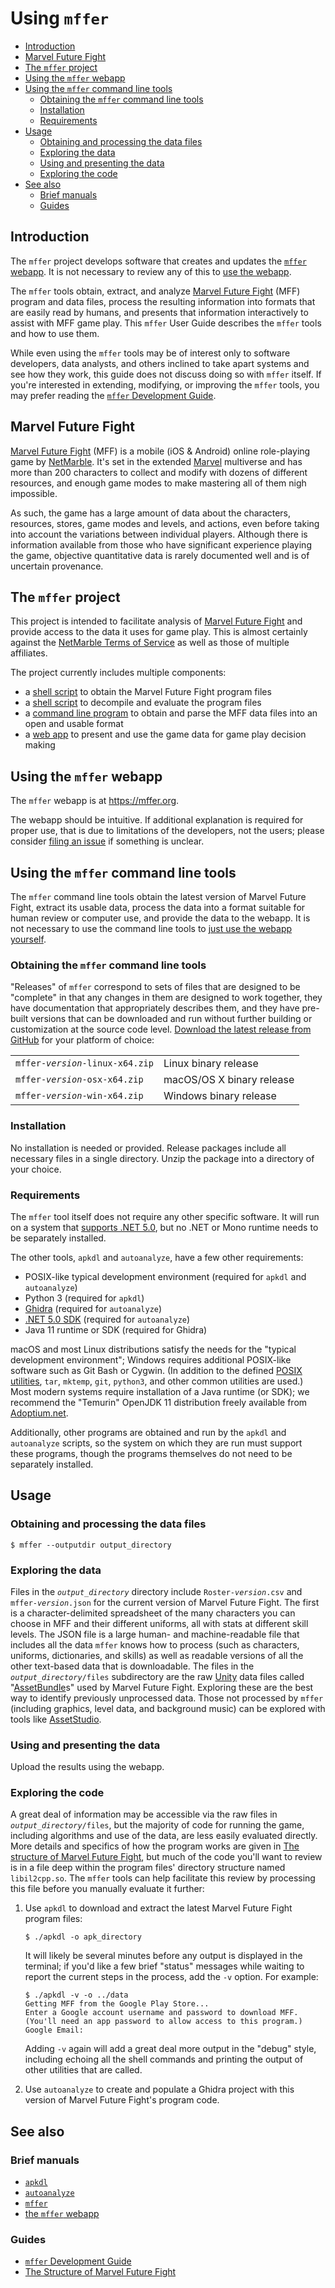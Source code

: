 # Using `mffer`

- [Introduction](#introduction)
- [Marvel Future Fight](#marvel-future-fight)
- [The `mffer` project](#the-mffer-project)
- [Using the `mffer` webapp](#using-the-mffer-webapp)
- [Using the `mffer` command line tools](#using-the-mffer-command-line-tools)
	- [Obtaining the `mffer` command line tools](#obtaining-the-mffer-command-line-tools)
	- [Installation](#installation)
	- [Requirements](#requirements)
- [Usage](#usage)
	- [Obtaining and processing the data files](#obtaining-and-processing-the-data-files)
	- [Exploring the data](#exploring-the-data)
	- [Using and presenting the data](#using-and-presenting-the-data)
	- [Exploring the code](#exploring-the-code)
- [See also](#see-also)
	- [Brief manuals](#brief-manuals)
	- [Guides](#guides)

## Introduction

The `mffer` project develops software that creates and updates the
[`mffer` webapp](https://mffer.org). It is not necessary to review any of this
to [use the webapp](https://mffer.org).

The `mffer` tools obtain, extract, and analyze
[Marvel Future Fight](#marvel-future-fight) (MFF) program and data files,
process the resulting information into formats that are easily read by humans,
and presents that information interactively to assist with MFF game play. This
`mffer` User Guide describes the `mffer` tools and how to use them.

While even using the `mffer` tools may be of interest only to software
developers, data analysts, and others inclined to take apart systems and see how
they work, this guide does not discuss doing so with `mffer` itself. If you're
interested in extending, modifying, or improving the `mffer` tools, you may
prefer reading the [`mffer` Development Guide](Development.md).

## Marvel Future Fight

[Marvel Future Fight](http://www.marvelfuturefight.com/) (MFF) is a mobile (iOS
& Android) online role-playing game by
[NetMarble](https://company.netmarble.com/). It's set in the extended
[Marvel](https://www.marvel.com/) multiverse and has more than 200 characters to
collect and modify with dozens of different resources, and enough game modes to
make mastering all of them nigh impossible.

As such, the game has a large amount of data about the characters, resources,
stores, game modes and levels, and actions, even before taking into account the
variations between individual players. Although there is information available
from those who have significant experience playing the game, objective
quantitative data is rarely documented well and is of uncertain provenance.

## The `mffer` project

This project is intended to facilitate analysis of
[Marvel Future Fight](#marvel-future-fight) and provide access to the data it
uses for game play. This is almost certainly against the
[NetMarble Terms of Service](https://help.netmarble.com/terms/terms_of_service_en?locale=&lcLocale=en)
as well as those of multiple affiliates.

The project currently includes multiple components:

-   a [shell script](apkdl.md) to obtain the Marvel Future Fight program files
-   a [shell script](autoanalyze.md) to decompile and evaluate the program files
-   a [command line program](mffer.md) to obtain and parse the MFF data files
    into an open and usable format
-   a [web app](webapp.md) to present and use the game data for game play
    decision making

## Using the `mffer` webapp

The `mffer` webapp is at https://mffer.org.

The webapp should be intuitive. If additional explanation is required for proper
use, that is due to limitations of the developers, not the users; please
consider [filing an issue](https://github.com/therealchjones/mffer/issues) if
something is unclear.

## Using the `mffer` command line tools

The `mffer` command line tools obtain the latest version of Marvel Future Fight,
extract its usable data, process the data into a format suitable for human
review or computer use, and provide the data to the webapp. It is not necessary
to use the command line tools to
[just use the webapp yourself](https://mffer.org).

### Obtaining the `mffer` command line tools

"Releases" of `mffer` correspond to sets of files that are designed to be
"complete" in that any changes in them are designed to work together, they have
documentation that appropriately describes them, and they have pre-built
versions that can be downloaded and run without further building
or customization at the source code level.
[Download the latest release from GitHub](https://github.com/therealchjones/mffer/releases)
for your platform of
choice:

|                                     |                           |
| ----------------------------------- | ------------------------- |
| `mffer-`_`version`_`-linux-x64.zip` | Linux binary release      |
| `mffer-`_`version`_`-osx-x64.zip`   | macOS/OS X binary release |
| `mffer-`_`version`_`-win-x64.zip`   | Windows binary release    |

### Installation

No installation is needed or provided. Release packages include all necessary
files in a single directory. Unzip the package into a directory of your choice.

### Requirements

The `mffer` tool itself does not require any other specific software. It will
run on a system that
[supports .NET 5.0](https://github.com/dotnet/core/blob/main/release-notes/5.0/5.0-supported-os.md),
but no .NET or Mono runtime needs to be separately installed.

The other tools, `apkdl` and `autoanalyze`, have a few other requirements:

-   POSIX-like typical development environment (required for `apkdl` and
    `autoanalyze`)
-   Python 3 (required for `apkdl`)
-   [Ghidra](https://github.com/NationalSecurityAgency/ghidra)
    (required for `autoanalyze`)
-   [.NET 5.0 SDK](https://dotnet.microsoft.com/en-us/download/dotnet/5.0)
    (required for `autoanalyze`)
-   Java 11 runtime or SDK
    (required for Ghidra)

macOS and most Linux distributions satisfy the needs for the "typical
development environment"; Windows requires additional POSIX-like software such
as Git Bash or Cygwin. (In addition to the defined
[POSIX utilities](https://pubs.opengroup.org/onlinepubs/9699919799/),
`tar`, `mktemp`, `git`, `python3`, and other common utilities are used.) Most modern systems
require installation of a Java runtime (or SDK); we recommend the "Temurin"
OpenJDK 11 distribution freely available from
[Adoptium.net](https://adoptium.net/?variant=openjdk11&jvmVariant=hotspot).

Additionally, other programs are obtained and run by the `apkdl` and
`autoanalyze` scripts, so the system on which they are run must support these
programs, though the programs themselves do not need to be separately installed.

## Usage

### Obtaining and processing the data files

```shell
$ mffer --outputdir output_directory
```

### Exploring the data

Files in the _`output_directory`_ directory include `Roster-`_`version`_`.csv`
and `mffer-`_`version`_`.json` for the current version of Marvel Future Fight.
The first is a character-delimited spreadsheet of the many characters you can
choose in MFF and their different uniforms, all with stats at different skill
levels. The JSON file is a large human- and machine-readable file that includes
all the data `mffer` knows how to process (such as characters, uniforms,
dictionaries, and skills) as well as readable versions of all the other
text-based data that is downloadable. The files in the
_`output_directory`_`/files` subdirectory are the raw [Unity](https://unity.com)
data files called
"[AssetBundle](https://docs.unity3d.com/Manual/AssetBundlesIntro.html)s" used by
Marvel Future Fight. Exploring these are the best way to identify previously
unprocessed data. Those not processed by `mffer` (including graphics, level
data, and background music) can be explored with tools like [AssetStudio](https://github.com/Perfare/AssetStudio).

### Using and presenting the data

Upload the results using the webapp.

### Exploring the code

A great deal of information may be accessible via the raw files in
_`output_directory`_`/files`, but the majority of code for running the game,
including algorithms and use of the data, are less easily evaluated directly.
More details and specifics of how the program works are given in
[The structure of Marvel Future Fight](mff.md), but much of the code you'll want to review is in a
file deep within
the program files' directory structure named `libil2cpp.so`. The `mffer` tools
can help facilitate this review by processing this file before you manually
evaluate it further:

1.  Use `apkdl` to download and extract the latest Marvel Future Fight program
    files:

    ```shell
    $ ./apkdl -o apk_directory
    ```

    It will likely be several minutes before any output is displayed in the
    terminal; if you'd like a few brief "status" messages while waiting to report
    the current steps in the process, add the `-v` option. For example:

    ```shell
    $ ./apkdl -v -o ../data
    Getting MFF from the Google Play Store...
    Enter a Google account username and password to download MFF.
    (You'll need an app password to allow access to this program.)
    Google Email:
    ```

    Adding `-v` again will add a great deal more output in the "debug" style,
    including echoing all the shell commands and printing the output
    of other utilities that are called.

2.  Use `autoanalyze` to create and populate a Ghidra project with this version
    of Marvel Future Fight's program code.

## See also

### Brief manuals

-   [`apkdl`](apkdl.md)
-   [`autoanalyze`](autoanalyze.md)
-   [`mffer`](mffer.md)
-   [the `mffer` webapp](webapp.md)

### Guides

-   [`mffer` Development Guide](Development.md)
-   [The Structure of Marvel Future Fight](mff.md)
